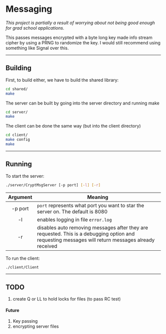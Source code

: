# Messaging

*This project is partially a result of worrying about not being good enough for grad school applications.*

This passes messages encrypted with a byte long key made info stream cipher by using a PRNG to randomize the key. I would still recommend using something like Signal over this.

--------------------------------------------------------------------------------
## Building

First, to build either, we have to build the shared library:
```bash
cd shared/
make
```

The server can be built by going into the server directory and running make

```bash
cd server/
make
```

The client can be done the same way (but into the client directory)

```bash
cd client/
make config
make
```

--------------------------------------------------------------------------------
## Running

To start the server:

```bash
./server/CryptMsgServer [-p port] [-l] [-r]
```
|Argument|Meaning|
|:------:|-------|
|-p port |`port` represents what port you want to star the server on. The default is 8080|
|-l      |enables logging in file `error.log`|
|-r      |disables auto removing messages after they are requested. This is a debugging option and requesting messages will return messages already received|

To run the client:
```bash
./client/Client
```

--------------------------------------------------------------------------------
## TODO

1. create Q or LL to hold locks for files (to pass RC test)

#### Future

1. Key passing
2. encrypting server files
